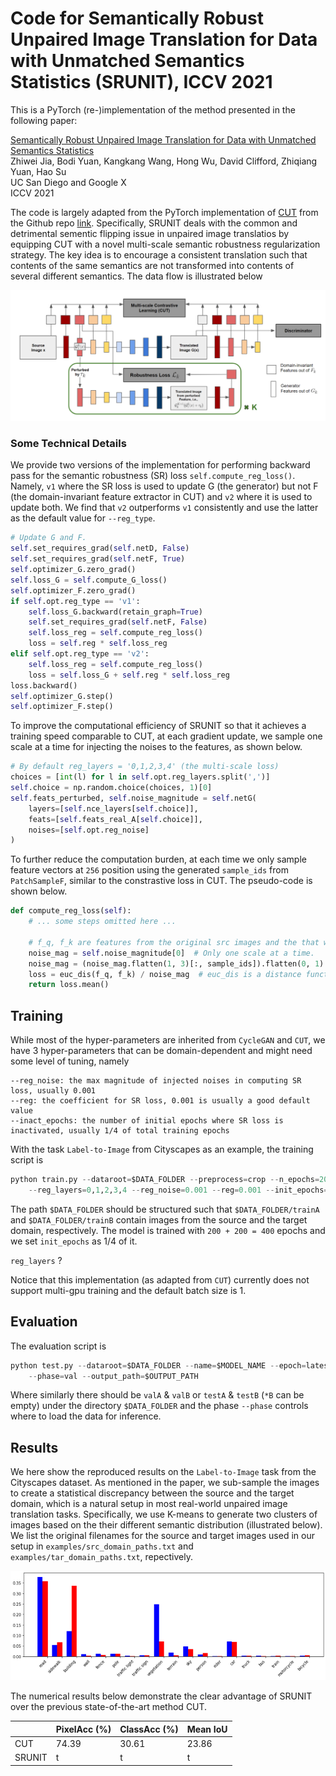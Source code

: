 # Code for Semantically Robust Unpaired Image Translation for Data with Unmatched Semantics Statistics (SRUNIT), ICCV 2021

This is a PyTorch (re-)implementation of the method presented in the following paper:

[Semantically Robust Unpaired Image Translation for Data with Unmatched Semantics Statistics](https://arxiv.org/pdf/2012.04932.pdf)<br>
Zhiwei Jia, Bodi Yuan, Kangkang Wang, Hong Wu, David Clifford, Zhiqiang Yuan, Hao Su<br>
UC San Diego and Google X<br>
ICCV 2021

The code is largely adapted from the PyTorch implementation of [CUT](http://taesung.me/ContrastiveUnpairedTranslation/) from the Github repo [link](https://github.com/taesungp/contrastive-unpaired-translation).
Specifically, SRUNIT deals with the common and detrimental sementic flipping issue in unpaired image translatios by equipping CUT with a novel multi-scale semantic robustness regularization strategy.
The key idea is to encourage a consistent translation such that contents of the same semantics are not transformed into contents of several different semantics.
The data flow is illustrated below 

<img src="examples/f1.PNG" alt="Illustration" style="width:700px;"/>

### Some Technical Details
We provide two versions of the implementation for performing backward pass for the semantic robustness (SR) loss `self.compute_reg_loss()`.
Namely, `v1` where the SR loss is used to update G (the generator) but not F (the domain-invariant feature extractor in CUT) and `v2` where it is used to update both.
We find that `v2` outperforms `v1` consistently and use the latter as the default value for `--reg_type`.

```Python
# Update G and F.
self.set_requires_grad(self.netD, False)
self.set_requires_grad(self.netF, True)
self.optimizer_G.zero_grad()
self.loss_G = self.compute_G_loss()
self.optimizer_F.zero_grad()
if self.opt.reg_type == 'v1':
    self.loss_G.backward(retain_graph=True)
    self.set_requires_grad(self.netF, False)
    self.loss_reg = self.compute_reg_loss()
    loss = self.reg * self.loss_reg
elif self.opt.reg_type == 'v2':
    self.loss_reg = self.compute_reg_loss()
    loss = self.loss_G + self.reg * self.loss_reg
loss.backward()
self.optimizer_G.step()
self.optimizer_F.step()
```

To improve the computational efficiency of SRUNIT so that it achieves a training speed comparable to CUT, at each gradient update, we sample one scale at a time for injecting the noises to the features, as shown below.

```Python
# By default reg_layers = '0,1,2,3,4' (the multi-scale loss)
choices = [int(l) for l in self.opt.reg_layers.split(',')] 
self.choice = np.random.choice(choices, 1)[0]
self.feats_perturbed, self.noise_magnitude = self.netG(
    layers=[self.nce_layers[self.choice]],
    feats=[self.feats_real_A[self.choice]],
    noises=[self.opt.reg_noise]
)
```

To further reduce the computation burden, at each time we only sample feature vectors at `256` position using the generated `sample_ids` from `PatchSampleF`, similar to the constrastive loss in CUT. The pseudo-code is shown below.

```Python
def compute_reg_loss(self):
    # ... some steps omitted here ...
    
    # f_q, f_k are features from the original src images and the that with feature perturbation.
    noise_mag = self.noise_magnitude[0]  # Only one scale at a time.
    noise_mag = (noise_mag.flatten(1, 3)[:, sample_ids]).flatten(0, 1)
    loss = euc_dis(f_q, f_k) / noise_mag  # euc_dis is a distance function
    return loss.mean()
```

## Training

While most of the hyper-parameters are inherited from `CycleGAN` and `CUT`, we have 3 hyper-parameters that can be domain-dependent and might need some level of tuning, namely

    --reg_noise: the max magnitude of injected noises in computing SR loss, usually 0.001
    --reg: the coefficient for SR loss, 0.001 is usually a good default value
    --inact_epochs: the number of initial epochs where SR loss is inactivated, usually 1/4 of total training epochs

With the task `Label-to-Image` from Cityscapes as an example, the training script is

```Python
python train.py --dataroot=$DATA_FOLDER --preprocess=crop --n_epochs=200 --n_epochs_decay=200 \
    --reg_layers=0,1,2,3,4 --reg_noise=0.001 --reg=0.001 --init_epochs=100 --name=$MODEL_NAME 
```

The path `$DATA_FOLDER` should be structured such that `$DATA_FOLDER/trainA` and `$DATA_FOLDER/trainB` contain images from the source and the target domain, respectively.
The model is trained with `200 + 200 = 400` epochs and we set `init_epochs` as 1/4 of it.

`reg_layers` ?

Notice that this implementation (as adapted from `CUT`) currently does not support multi-gpu training and the default batch size is 1.

## Evaluation

The evaluation script is

```Python
python test.py --dataroot=$DATA_FOLDER --name=$MODEL_NAME --epoch=latest --preprocess=none \
    --phase=val --output_path=$OUTPUT_PATH
```

Where similarly there should be `valA` & `valB` or  `testA` & `testB` (`*B` can be empty) under the directory `$DATA_FOLDER` and the phase `--phase` controls where to load the data for inference.

## Results 

We here show the reproduced results on the `Label-to-Image` task from the Cityscapes dataset. As mentioned in the paper, we sub-sample the images to create a statistical discrepancy between the source and the target domain, which is a natural setup in most real-world unpaired image translation tasks.
Specifically, we use K-means to generate two clusters of images based on the their different semantic distribution (illustrated below).
We list the original filenames for the source and target images used in our setup in `examples/src_domain_paths.txt` and `examples/tar_domain_paths.txt`, repectively.

<img src="examples/f2.PNG" alt="statistics" style="width:550px;"/>

The numerical results below demonstrate the clear advantage of SRUNIT over the previous state-of-the-art method CUT.

|       | PixelAcc (%) | ClassAcc (%) | Mean IoU |
| ----------- | ----------- | ----------------- | --------- |
| CUT      | 74.39 | 30.61 | 23.86 |
| SRUNIT   |   t    | t | t |
